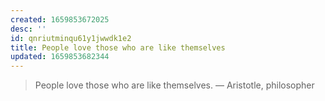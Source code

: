 ```yaml
---
created: 1659853672025
desc: ''
id: qnriutminqu61y1jwwdk1e2
title: People love those who are like themselves
updated: 1659853682344
---
```

   
> People love those who are like themselves. — Aristotle, philosopher